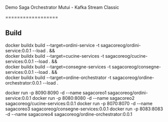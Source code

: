 Demo Saga Orchestrator Mutui - Kafka Stream Classic

==================

Build
-----

docker buildx build --target=ordini-service -t sagacoreog/ordini-service:0.0.1 --load . &&\
docker buildx build --target=cucine-services -t sagacoreog/cucine-services:0.0.1 --load . &&\
docker buildx build --target=consegne-services -t sagacoreog/consegne-services:0.0.1 --load . &&\
docker buildx build --target=ordine-orchestrator -t sagacoreog/ordine-orchestrator:0.0.1 --load .

docker run -p 8090:8090 -d --name sagacoreo1 sagacoreog/ordini-service:0.0.1
docker run -p 8080:8080 -d --name sagacoreo2 sagacoreog/cucine-services:0.0.1
docker run -p 8070:8070 -d --name sagacoreo3 sagacoreog/consegne-services:0.0.1
docker run -p 8083:8083 -d --name sagacoreo4 sagacoreog/ordine-orchestrator:0.0.1
